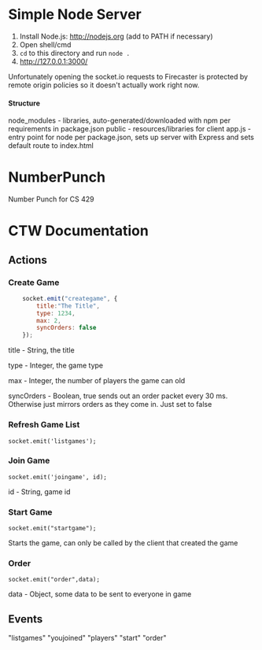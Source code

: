 # Simple Node Server

1. Install Node.js: http://nodejs.org (add to PATH if necessary)
2. Open shell/cmd
3. `cd` to this directory and run `node .`
4. http://127.0.0.1:3000/

Unfortunately opening the socket.io requests to Firecaster is protected by remote origin policies so it doesn't actually work right now.

#### Structure 

node_modules - libraries, auto-generated/downloaded with npm per requirements in package.json
public - resources/libraries for client
app.js - entry point for node per package.json, sets up server with Express and sets default route to index.html

NumberPunch
===========

Number Punch for CS 429

# CTW Documentation

## Actions

### Create Game
```javascript
	socket.emit("creategame", {
		title:"The Title",
		type: 1234,
		max: 2,
		syncOrders: false
	});
```
title - String, the title

type - Integer, the game type

max - Integer, the number of players the game can old

syncOrders - Boolean, true sends out an order packet every 30 ms. Otherwise just mirrors orders as they come in. Just set to false

### Refresh Game List
	socket.emit('listgames');

### Join Game
	socket.emit('joingame', id);
id - String, game id

### Start Game
	socket.emit("startgame");
Starts the game, can only be called by the client that created the game

### Order
	socket.emit("order",data);
data - Object, some data to be sent to everyone in game


## Events
"listgames"
"youjoined"
"players"
"start"
"order"
